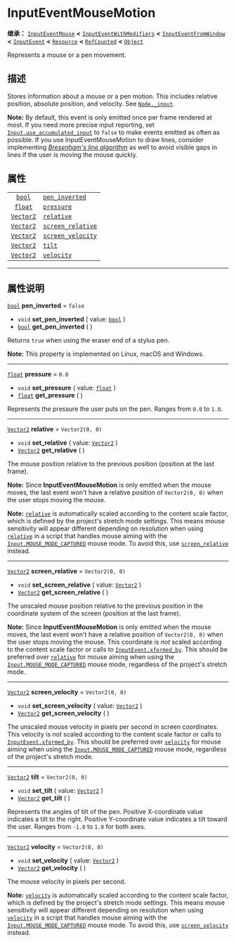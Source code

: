 <!-- ⚠ 请勿编辑本文件 ⚠ -->
<!-- 本文档使用脚本从 WeDot 引擎源码仓库生成。 -->
<!-- 生成脚本：https://github.com/WeDot-Engine/WeDot/tree/4.3/doc/tools/make_md.py； -->
<!-- 原文件：https://github.com/WeDot-Engine/WeDot/tree/4.3/doc/classes/InputEventMouseMotion.xml。 -->

<div id="_class_inputeventmousemotion"></div>

# InputEventMouseMotion

**继承：** [`InputEventMouse`](class_inputeventmouse.md) **<** [`InputEventWithModifiers`](class_inputeventwithmodifiers.md) **<** [`InputEventFromWindow`](class_inputeventfromwindow.md) **<** [`InputEvent`](class_inputevent.md) **<** [`Resource`](class_resource.md) **<** [`RefCounted`](class_refcounted.md) **<** [`Object`](class_object.md)

Represents a mouse or a pen movement.

## 描述

Stores information about a mouse or a pen motion. This includes relative position, absolute position, and velocity. See [`Node._input`](class_node.md#class_node_private_method__input).

 **Note:** By default, this event is only emitted once per frame rendered at most. If you need more precise input reporting, set [`Input.use_accumulated_input`](class_input.md#class_input_property_use_accumulated_input) to `false` to make events emitted as often as possible. If you use InputEventMouseMotion to draw lines, consider implementing [*Bresenham's line algorithm*](https://en.wikipedia.org/wiki/Bresenham%27s_line_algorithm) as well to avoid visible gaps in lines if the user is moving the mouse quickly.

## 属性

|||
|:-:|:--|
| [`bool`](class_bool.md)       | [`pen_inverted`](class_inputeventmousemotion.md#class_inputeventmousemotion_property_pen_inverted)       | ``false``         |
| [`float`](class_float.md)     | [`pressure`](class_inputeventmousemotion.md#class_inputeventmousemotion_property_pressure)               | ``0.0``           |
| [`Vector2`](class_vector2.md) | [`relative`](class_inputeventmousemotion.md#class_inputeventmousemotion_property_relative)               | ``Vector2(0, 0)`` |
| [`Vector2`](class_vector2.md) | [`screen_relative`](class_inputeventmousemotion.md#class_inputeventmousemotion_property_screen_relative) | ``Vector2(0, 0)`` |
| [`Vector2`](class_vector2.md) | [`screen_velocity`](class_inputeventmousemotion.md#class_inputeventmousemotion_property_screen_velocity) | ``Vector2(0, 0)`` |
| [`Vector2`](class_vector2.md) | [`tilt`](class_inputeventmousemotion.md#class_inputeventmousemotion_property_tilt)                       | ``Vector2(0, 0)`` |
| [`Vector2`](class_vector2.md) | [`velocity`](class_inputeventmousemotion.md#class_inputeventmousemotion_property_velocity)               | ``Vector2(0, 0)`` |

<!-- rst-class:: classref-section-separator -->

---

## 属性说明

<div id="_class_inputeventmousemotion_property_pen_inverted"></div>

[`bool`](class_bool.md) **pen_inverted** = ``false`` <div id="class_inputeventmousemotion_property_pen_inverted"></div>

- `void` **set_pen_inverted** ( value: [`bool`](class_bool.md) )
- [`bool`](class_bool.md) **get_pen_inverted** ( )

Returns `true` when using the eraser end of a stylus pen.

 **Note:** This property is implemented on Linux, macOS and Windows.

<!-- rst-class:: classref-item-separator -->

---

<div id="_class_inputeventmousemotion_property_pressure"></div>

[`float`](class_float.md) **pressure** = ``0.0`` <div id="class_inputeventmousemotion_property_pressure"></div>

- `void` **set_pressure** ( value: [`float`](class_float.md) )
- [`float`](class_float.md) **get_pressure** ( )

Represents the pressure the user puts on the pen. Ranges from `0.0` to `1.0`.

<!-- rst-class:: classref-item-separator -->

---

<div id="_class_inputeventmousemotion_property_relative"></div>

[`Vector2`](class_vector2.md) **relative** = ``Vector2(0, 0)`` <div id="class_inputeventmousemotion_property_relative"></div>

- `void` **set_relative** ( value: [`Vector2`](class_vector2.md) )
- [`Vector2`](class_vector2.md) **get_relative** ( )

The mouse position relative to the previous position (position at the last frame).

 **Note:** Since **InputEventMouseMotion** is only emitted when the mouse moves, the last event won't have a relative position of `Vector2(0, 0)` when the user stops moving the mouse.

 **Note:** [`relative`](class_inputeventmousemotion.md#class_inputeventmousemotion_property_relative) is automatically scaled according to the content scale factor, which is defined by the project's stretch mode settings. This means mouse sensitivity will appear different depending on resolution when using [`relative`](class_inputeventmousemotion.md#class_inputeventmousemotion_property_relative) in a script that handles mouse aiming with the [`Input.MOUSE_MODE_CAPTURED`](class_input.md#class_input_constant_mouse_mode_captured) mouse mode. To avoid this, use [`screen_relative`](class_inputeventmousemotion.md#class_inputeventmousemotion_property_screen_relative) instead.

<!-- rst-class:: classref-item-separator -->

---

<div id="_class_inputeventmousemotion_property_screen_relative"></div>

[`Vector2`](class_vector2.md) **screen_relative** = ``Vector2(0, 0)`` <div id="class_inputeventmousemotion_property_screen_relative"></div>

- `void` **set_screen_relative** ( value: [`Vector2`](class_vector2.md) )
- [`Vector2`](class_vector2.md) **get_screen_relative** ( )

The unscaled mouse position relative to the previous position in the coordinate system of the screen (position at the last frame).

 **Note:** Since **InputEventMouseMotion** is only emitted when the mouse moves, the last event won't have a relative position of `Vector2(0, 0)` when the user stops moving the mouse. This coordinate is *not* scaled according to the content scale factor or calls to [`InputEvent.xformed_by`](class_inputevent.md#class_inputevent_method_xformed_by). This should be preferred over [`relative`](class_inputeventmousemotion.md#class_inputeventmousemotion_property_relative) for mouse aiming when using the [`Input.MOUSE_MODE_CAPTURED`](class_input.md#class_input_constant_mouse_mode_captured) mouse mode, regardless of the project's stretch mode.

<!-- rst-class:: classref-item-separator -->

---

<div id="_class_inputeventmousemotion_property_screen_velocity"></div>

[`Vector2`](class_vector2.md) **screen_velocity** = ``Vector2(0, 0)`` <div id="class_inputeventmousemotion_property_screen_velocity"></div>

- `void` **set_screen_velocity** ( value: [`Vector2`](class_vector2.md) )
- [`Vector2`](class_vector2.md) **get_screen_velocity** ( )

The unscaled mouse velocity in pixels per second in screen coordinates. This velocity is *not* scaled according to the content scale factor or calls to [`InputEvent.xformed_by`](class_inputevent.md#class_inputevent_method_xformed_by). This should be preferred over [`velocity`](class_inputeventmousemotion.md#class_inputeventmousemotion_property_velocity) for mouse aiming when using the [`Input.MOUSE_MODE_CAPTURED`](class_input.md#class_input_constant_mouse_mode_captured) mouse mode, regardless of the project's stretch mode.

<!-- rst-class:: classref-item-separator -->

---

<div id="_class_inputeventmousemotion_property_tilt"></div>

[`Vector2`](class_vector2.md) **tilt** = ``Vector2(0, 0)`` <div id="class_inputeventmousemotion_property_tilt"></div>

- `void` **set_tilt** ( value: [`Vector2`](class_vector2.md) )
- [`Vector2`](class_vector2.md) **get_tilt** ( )

Represents the angles of tilt of the pen. Positive X-coordinate value indicates a tilt to the right. Positive Y-coordinate value indicates a tilt toward the user. Ranges from `-1.0` to `1.0` for both axes.

<!-- rst-class:: classref-item-separator -->

---

<div id="_class_inputeventmousemotion_property_velocity"></div>

[`Vector2`](class_vector2.md) **velocity** = ``Vector2(0, 0)`` <div id="class_inputeventmousemotion_property_velocity"></div>

- `void` **set_velocity** ( value: [`Vector2`](class_vector2.md) )
- [`Vector2`](class_vector2.md) **get_velocity** ( )

The mouse velocity in pixels per second.

 **Note:** [`velocity`](class_inputeventmousemotion.md#class_inputeventmousemotion_property_velocity) is automatically scaled according to the content scale factor, which is defined by the project's stretch mode settings. This means mouse sensitivity will appear different depending on resolution when using [`velocity`](class_inputeventmousemotion.md#class_inputeventmousemotion_property_velocity) in a script that handles mouse aiming with the [`Input.MOUSE_MODE_CAPTURED`](class_input.md#class_input_constant_mouse_mode_captured) mouse mode. To avoid this, use [`screen_velocity`](class_inputeventmousemotion.md#class_inputeventmousemotion_property_screen_velocity) instead.

[^virtual]: 本方法通常需要用户覆盖才能生效。
[^const]: 本方法无副作用，不会修改该实例的任何成员变量。
[^vararg]: 本方法除了能接受在此处描述的参数外，还能够继续接受任意数量的参数。
[^constructor]: 本方法用于构造某个类型。
[^static]: 调用本方法无需实例，可直接使用类名进行调用。
[^operator]: 本方法描述的是使用本类型作为左操作数的有效运算符。
[^bitfield]: 这个值是由下列位标志构成位掩码的整数。
[^void]: 无返回值。
